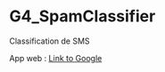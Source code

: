 # G4_SpamClassifier
Classification de SMS

App web :
[Link to Google](http://victorien.pythonanywhere.com)
